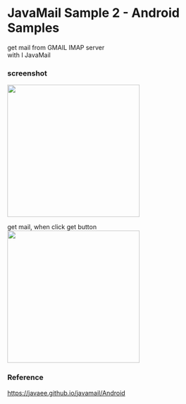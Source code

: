 JavaMail Sample 2 - Android Samples
===============

get mail from GMAIL IMAP server <br/>
with I JavaMail <br/>

### screenshot <br/>
<image src="https://raw.githubusercontent.com/ohwada/Android_Samples/master/JavaMailSample2/screenshot/screenshot_javamail_main.png" width="300" /><br/>

get mail, when click get button
<image src="https://raw.githubusercontent.com/ohwada/Android_Samples/master/JavaMailSample2/screenshot/screenshot_javamail_get.png" width="300" /><br/>

### Reference <br/>
https://javaee.github.io/javamail/Android
